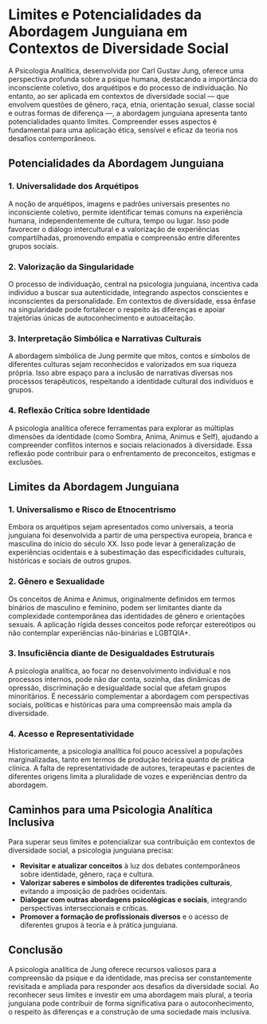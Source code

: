 
# Limites e Potencialidades da Abordagem Junguiana em Contextos de Diversidade Social

A Psicologia Analítica, desenvolvida por Carl Gustav Jung, oferece uma perspectiva profunda sobre a psique humana, destacando a importância do inconsciente coletivo, dos arquétipos e do processo de individuação. No entanto, ao ser aplicada em contextos de diversidade social — que envolvem questões de gênero, raça, etnia, orientação sexual, classe social e outras formas de diferença —, a abordagem junguiana apresenta tanto potencialidades quanto limites. Compreender esses aspectos é fundamental para uma aplicação ética, sensível e eficaz da teoria nos desafios contemporâneos.

## Potencialidades da Abordagem Junguiana

### 1. Universalidade dos Arquétipos

A noção de arquétipos, imagens e padrões universais presentes no inconsciente coletivo, permite identificar temas comuns na experiência humana, independentemente de cultura, tempo ou lugar. Isso pode favorecer o diálogo intercultural e a valorização de experiências compartilhadas, promovendo empatia e compreensão entre diferentes grupos sociais.

### 2. Valorização da Singularidade

O processo de individuação, central na psicologia junguiana, incentiva cada indivíduo a buscar sua autenticidade, integrando aspectos conscientes e inconscientes da personalidade. Em contextos de diversidade, essa ênfase na singularidade pode fortalecer o respeito às diferenças e apoiar trajetórias únicas de autoconhecimento e autoaceitação.

### 3. Interpretação Simbólica e Narrativas Culturais

A abordagem simbólica de Jung permite que mitos, contos e símbolos de diferentes culturas sejam reconhecidos e valorizados em sua riqueza própria. Isso abre espaço para a inclusão de narrativas diversas nos processos terapêuticos, respeitando a identidade cultural dos indivíduos e grupos.

### 4. Reflexão Crítica sobre Identidade

A psicologia analítica oferece ferramentas para explorar as múltiplas dimensões da identidade (como Sombra, Anima, Animus e Self), ajudando a compreender conflitos internos e sociais relacionados à diversidade. Essa reflexão pode contribuir para o enfrentamento de preconceitos, estigmas e exclusões.

## Limites da Abordagem Junguiana

### 1. Universalismo e Risco de Etnocentrismo

Embora os arquétipos sejam apresentados como universais, a teoria junguiana foi desenvolvida a partir de uma perspectiva europeia, branca e masculina do início do século XX. Isso pode levar à generalização de experiências ocidentais e à subestimação das especificidades culturais, históricas e sociais de outros grupos.

### 2. Gênero e Sexualidade

Os conceitos de Anima e Animus, originalmente definidos em termos binários de masculino e feminino, podem ser limitantes diante da complexidade contemporânea das identidades de gênero e orientações sexuais. A aplicação rígida desses conceitos pode reforçar estereótipos ou não contemplar experiências não-binárias e LGBTQIA+.

### 3. Insuficiência diante de Desigualdades Estruturais

A psicologia analítica, ao focar no desenvolvimento individual e nos processos internos, pode não dar conta, sozinha, das dinâmicas de opressão, discriminação e desigualdade social que afetam grupos minoritários. É necessário complementar a abordagem com perspectivas sociais, políticas e históricas para uma compreensão mais ampla da diversidade.

### 4. Acesso e Representatividade

Historicamente, a psicologia analítica foi pouco acessível a populações marginalizadas, tanto em termos de produção teórica quanto de prática clínica. A falta de representatividade de autores, terapeutas e pacientes de diferentes origens limita a pluralidade de vozes e experiências dentro da abordagem.

## Caminhos para uma Psicologia Analítica Inclusiva

Para superar seus limites e potencializar sua contribuição em contextos de diversidade social, a psicologia junguiana precisa:

- **Revisitar e atualizar conceitos** à luz dos debates contemporâneos sobre identidade, gênero, raça e cultura.
- **Valorizar saberes e símbolos de diferentes tradições culturais**, evitando a imposição de padrões ocidentais.
- **Dialogar com outras abordagens psicológicas e sociais**, integrando perspectivas interseccionais e críticas.
- **Promover a formação de profissionais diversos** e o acesso de diferentes grupos à teoria e à prática junguiana.

## Conclusão

A psicologia analítica de Jung oferece recursos valiosos para a compreensão da psique e da identidade, mas precisa ser constantemente revisitada e ampliada para responder aos desafios da diversidade social. Ao reconhecer seus limites e investir em uma abordagem mais plural, a teoria junguiana pode contribuir de forma significativa para o autoconhecimento, o respeito às diferenças e a construção de uma sociedade mais inclusiva.
```
